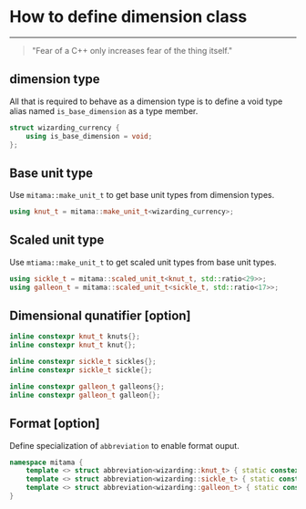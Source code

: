 # How to define dimension class
-------------------------------

>"Fear of a C++ only increases fear of the thing itself."

## dimension type

All that is required to behave as a dimension type is to define a void type alias named `is_base_dimension` as a type member.

```cpp
struct wizarding_currency {
    using is_base_dimension = void;
};
```

## Base unit type

Use `mitama::make_unit_t` to get base unit types from dimension types.

```cpp
using knut_t = mitama::make_unit_t<wizarding_currency>;
```

## Scaled unit type

Use `mtiama::make_unit_t` to get scaled unit types from base unit types. 

```cpp
using sickle_t = mitama::scaled_unit_t<knut_t, std::ratio<29>>;
using galleon_t = mitama::scaled_unit_t<sickle_t, std::ratio<17>>;
```

## Dimensional qunatifier [option]


```cpp
inline constexpr knut_t knuts{};
inline constexpr knut_t knut{};

inline constexpr sickle_t sickles{};
inline constexpr sickle_t sickle{};

inline constexpr galleon_t galleons{};
inline constexpr galleon_t galleon{};
```

## Format [option]

Define specialization of `abbreviation` to enable format ouput.

```cpp
namespace mitama {
    template <> struct abbreviation<wizarding::knut_t> { static constexpr char str[] = "knuts"; };
    template <> struct abbreviation<wizarding::sickle_t> { static constexpr char str[] = "sickles"; };
    template <> struct abbreviation<wizarding::galleon_t> { static constexpr char str[] = "galleons"; };
}
```
